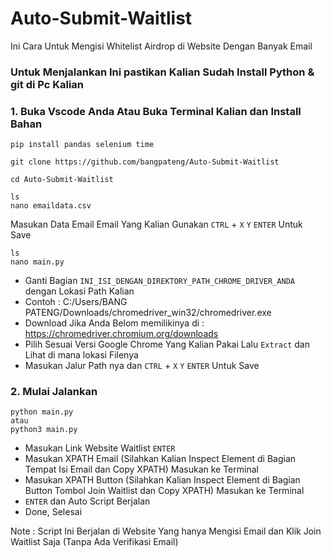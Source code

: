 # Auto-Submit-Waitlist
Ini Cara Untuk Mengisi Whitelist Airdrop di Website Dengan Banyak Email

### Untuk Menjalankan Ini pastikan Kalian Sudah Install Python & git di Pc Kalian

### 1. Buka Vscode Anda Atau Buka Terminal Kalian dan Install Bahan

```
pip install pandas selenium time
```

```
git clone https://github.com/bangpateng/Auto-Submit-Waitlist
```
```
cd Auto-Submit-Waitlist
```
```
ls
nano emaildata.csv
```
Masukan Data Email Email Yang Kalian Gunakan `CTRL` + `X` `Y` `ENTER` Untuk Save


```
ls
nano main.py
```
- Ganti Bagian `INI_ISI_DENGAN_DIREKTORY_PATH_CHROME_DRIVER_ANDA` dengan Lokasi Path Kalian
- Contoh : C:/Users/BANG PATENG/Downloads/chromedriver_win32/chromedriver.exe
- Download Jika Anda Belom memilikinya di : https://chromedriver.chromium.org/downloads
- Pilih Sesuai Versi Google Chrome Yang Kalian Pakai Lalu `Extract` dan Lihat di mana lokasi Filenya
- Masukan Jalur Path nya dan `CTRL` + `X` `Y` `ENTER` Untuk Save


### 2. Mulai Jalankan

```
python main.py
atau
python3 main.py
```

- Masukan Link Website Waitlist `ENTER`
- Masukan XPATH Email (Silahkan Kalian Inspect Element di Bagian Tempat Isi Email dan Copy XPATH) Masukan ke Terminal
- Masukan XPATH Button (Silahkan Kalian Inspect Element di Bagian Button Tombol Join Waitlist dan Copy XPATH) Masukan ke Terminal
- `ENTER` dan Auto Script Berjalan
- Done, Selesai

Note : Script Ini Berjalan di Website Yang hanya Mengisi Email dan Klik Join Waitlist Saja (Tanpa Ada Verifikasi Email)
